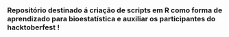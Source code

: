 ### Repositório destinado á criação de scripts em R como forma de aprendizado para bioestatística e auxiliar os participantes do hacktoberfest ! ###
